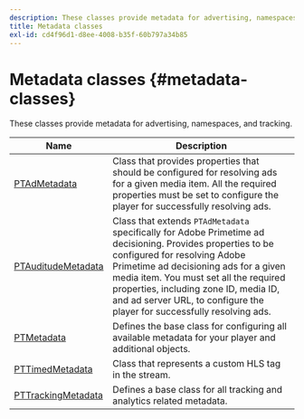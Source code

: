 ```yaml
---
description: These classes provide metadata for advertising, namespaces, and tracking.
title: Metadata classes
exl-id: cd4f96d1-d8ee-4008-b35f-60b797a34b85
---
```

# Metadata classes {#metadata-classes}

These classes provide metadata for advertising, namespaces, and tracking.

|  **Name**  | **Description**  |
|---|---|
| [PTAdMetadata](https://help.adobe.com/en_US/primetime/api/psdk/appledoc/Classes/PTAdMetadata.html)  | Class that provides properties that should be configured for resolving ads for a given media item. All the required properties must be set to configure the player for successfully resolving ads.  |
| [PTAuditudeMetadata](https://help.adobe.com/en_US/primetime/api/psdk/appledoc/Classes/PTAuditudeMetadata.html)  |Class that extends `PTAdMetadata` specifically for Adobe Primetime ad decisioning. Provides properties to be configured for resolving Adobe Primetime ad decisioning ads for a given media item. You must set all the required properties, including zone ID, media ID, and ad server URL, to configure the player for successfully resolving ads.  |
| [PTMetadata](https://help.adobe.com/en_US/primetime/api/psdk/appledoc/Classes/PTMetadata.html)  | Defines the base class for configuring all available metadata for your player and additional objects. |
| [PTTimedMetadata](https://help.adobe.com/en_US/primetime/api/psdk/appledoc/Classes/PTTimedMetadata.html)  | Class that represents a custom HLS tag in the stream.  |
| [PTTrackingMetadata](https://help.adobe.com/en_US/primetime/api/psdk/appledoc/Classes/PTTrackingMetadata.html)  | Defines a base class for all tracking and analytics related metadata.  |
